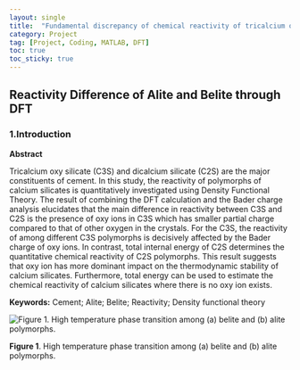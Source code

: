 ```yaml
---
layout: single
title:  "Fundamental discrepancy of chemical reactivity of tricalcium oxy silicate (alite), dicalcium silicate (belite), and their polymorphs: A density functional theory study" 
category: Project
tag: [Project, Coding, MATLAB, DFT]
toc: true
toc_sticky: true
---
```


## Reactivity Difference of Alite and Belite through DFT

### 1.Introduction

**Abstract**

Tricalcium oxy silicate (C3S) and dicalcium silicate (C2S) are the major constituents of cement. In this study, the reactivity of polymorphs of calcium silicates is quantitatively investigated using Density Functional Theory. The result of combining the DFT calculation and the Bader charge analysis elucidates that the main difference in reactivity between C3S and C2S is the presence of oxy ions in C3S which has smaller partial charge compared to that of other oxygen in the crystals. For the C3S, the reactivity of among different C3S polymorphs is decisively affected by the Bader charge of oxy ions. In contrast, total internal energy of C2S determines the quantitative chemical reactivity of C2S polymorphs. This result suggests that oxy ion has more dominant impact on the thermodynamic stability of calcium silicates. Furthermore, total energy can be used to estimate the chemical reactivity of calcium silicates where there is no oxy ion exists.

**Keywords:** Cement; Alite; Belite; Reactivity; Density functional theory

![**Figure 1**. High temperature phase transition among (a) belite and (b) alite polymorphs.](https://s3-us-west-2.amazonaws.com/secure.notion-static.com/9f8318dc-652b-4dee-87e4-809e356388ce/Untitled.png)

**Figure 1**. High temperature phase transition among (a) belite and (b) alite polymorphs.